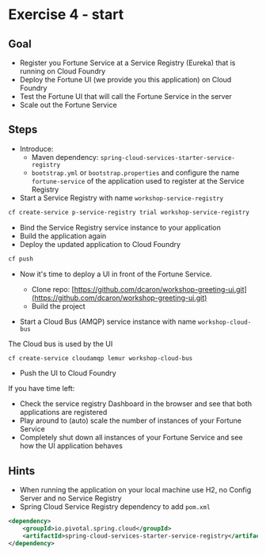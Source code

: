 # Exercise 4 - start 

## Goal

* Register you Fortune Service at a Service Registry (Eureka) that is running on Cloud Foundry
* Deploy the Fortune UI (we provide you this application) on Cloud Foundry
* Test the Fortune UI that will call the Fortune Service in the server
* Scale out the Fortune Service

## Steps

* Introduce:
  * Maven dependency: `spring-cloud-services-starter-service-registry`
  * `bootstrap.yml` or `bootstrap.properties` and configure the name `fortune-service` of the application used to register at the Service Registry  
* Start a Service Registry with name `workshop-service-registry`

```bash
cf create-service p-service-registry trial workshop-service-registry
```

* Bind the Service Registry service instance to your application
* Build the application again
* Deploy the updated application to Cloud Foundry

```bash
cf push 
``` 

* Now it's time to deploy a UI in front of the Fortune Service. 
  * Clone repo: [https://github.com/dcaron/workshop-greeting-ui.git](https://github.com/dcaron/workshop-greeting-ui.git)
  * Build the project

* Start a Cloud Bus (AMQP) service instance with name `workshop-cloud-bus`

The Cloud bus is used by the UI

```bash
cf create-service cloudamqp lemur workshop-cloud-bus
```

* Push the UI to Cloud Foundry

If you have time left:

* Check the service registry Dashboard in the browser and see that both applications are registered
* Play around to (auto) scale the number of instances of your Fortune Service
* Completely shut down all instances of your Fortune Service and see how the UI application behaves

## Hints

* When running the application on your local machine use H2, no Config Server and no Service Registry
* Spring Cloud Service Registry dependency to add `pom.xml`

```xml
<dependency>
    <groupId>io.pivotal.spring.cloud</groupId>
    <artifactId>spring-cloud-services-starter-service-registry</artifactId>
</dependency>
```


